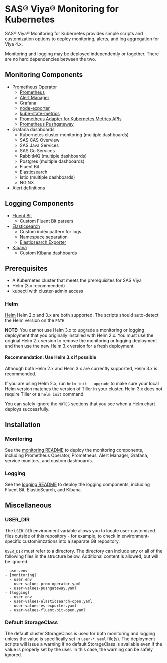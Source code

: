 # SAS® Viya® Monitoring for Kubernetes

SAS® Viya® Monitoring for Kubernetes provides simple scripts and customization
options to deploy monitoring, alerts, and log aggregation for Viya 4.x.

Monitoring and logging may be deployed independently or together. There are
no hard dependencies between the two.

## Monitoring Components

- [Prometheus Operator](https://github.com/coreos/prometheus-operator)
  - [Prometheus](https://prometheus.io/docs/introduction/overview/)
  - [Alert Manager](https://prometheus.io/docs/alerting/alertmanager/)
  - [Grafana](https://grafana.com/)
  - [node-exporter](https://github.com/prometheus/node_exporter)
  - [kube-state-metrics](https://github.com/kubernetes/kube-state-metrics)
  - [Prometheus Adapter for Kubernetes Metrics APIs](https://github.com/DirectXMan12/k8s-prometheus-adapter)
  - [Prometheus Pushgateway](https://github.com/prometheus/pushgateway)
- Grafana dashboards
  - Kubernetes cluster monitoring (multiple dashboards)
  - SAS CAS Overview
  - SAS Java Services
  - SAS Go Services
  - RabbitMQ (multiple dashboards)
  - Postgres (multiple dashboards)
  - Fluent Bit
  - Elasticsearch
  - Istio (multiple dashboards)
  - NGINX
- Alert definitions

## Logging Components

- [Fluent Bit](https://fluentbit.io/)
  - Custom Fluent Bit parsers
- [Elasticsearch](https://www.elastic.co/products/elasticsearch)
  - Custom index pattern for logs
  - Namespace separation
  - [Elasticsearch Exporter](https://github.com/helm/charts/tree/master/stable/elasticsearch-exporter)
- [Kibana](https://www.elastic.co/products/kibana)
  - Custom Kibana dashboards

## Prerequisites

- A Kubernetes cluster that meets the prerequisites for SAS Viya
- Helm (3.x recommended)
- kubectl with cluster-admin access

### Helm

[Helm](https://helm.sh/) Helm 2.x and 3.x are both supported. The scripts
should auto-detect the Helm version on the `PATH`.

**NOTE:** You cannot use Helm 3.x to upgrade a monitoring or logging
deployment that you originally installed with Helm 2.x. You must use
the original Helm 2.x version to remove the monitoring or logging
deployment and then use the new Helm 3.x version for a fresh deployment.

#### Recommendation: Use Helm 3.x if possible

Although both Helm 2.x and Helm 3.x are currently supported, Helm 3.x is
recommended.

If you are using Helm 2.x, run `helm init --upgrade` to make sure your
local Helm version matches the version of Tiller in your cluster. Helm 3.x
does not require Tiller or a `helm init` command.

You can safely ignore the `NOTES` sections that you see when a Helm chart
deploys successfully.

## Installation

### Monitoring

See the [monitoring README](monitoring/README.md) to deploy the monitoring
components, including Prometheus Operator, Prometheus, Alert Manager, Grafana,
service monitors, and custom dashboards.

### Logging

See the [logging README](logging/README.md) to deploy the logging components,
including Fluent Bit, ElasticSearch, and Kibana.

## Miscellaneous

### USER_DIR

The `USER_DIR` environment variable allows you to locate user-customized files
outside of this repository - for example, to check in environment-specific
customimzations into a separate Git repository.

`USER_DIR` must refer to a directory. The directory can include any or all of
the following files in the structure below. Additional content is allowed, but
will be ignored.

```text
- user.env
- [monitoring]
  - user.env
  - user-values-prom-operator.yaml
  - user-values-pushgateway.yaml
- [logging]
  - user.env
  - user-values-elasticsearch-open.yaml
  - user-values-es-exporter.yaml
  - user-values-fluent-bit-open.yaml
```

### Default StorageClass

The default cluster StorageClass is used for both monitoring and logging
unless the value is specifically set in `user-*.yaml` file(s). The
deployment scripts will issue a warning if no default StorageClass is
available even if the value is properly set by the user. In this case,
the warning can be safely ignored.
